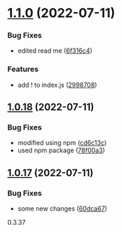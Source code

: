 # [1.1.0](https://github.com/elaheabs/my-github-actions/compare/v1.0.18...v1.1.0) (2022-07-11)


### Bug Fixes

* edited read me ([6f316c4](https://github.com/elaheabs/my-github-actions/commit/6f316c43a9c50ebb036fd5b2adc4891131d5048b))


### Features

* add ! to index.js ([2998708](https://github.com/elaheabs/my-github-actions/commit/2998708e94c56f031f356706d4c4700747d079e3))

## [1.0.18](https://github.com/elaheabs/my-github-actions/compare/v1.0.17...v1.0.18) (2022-07-11)


### Bug Fixes

* modified using npm ([cd6c13c](https://github.com/elaheabs/my-github-actions/commit/cd6c13c85daebc1afd42f7286f80ea4cd7b4ae5c))
* used npm package ([78f00a3](https://github.com/elaheabs/my-github-actions/commit/78f00a384c22e371f5f0f8bc6692918837e44b00))

## [1.0.17](https://github.com/elaheabs/my-github-actions/compare/v1.0.16...v1.0.17) (2022-07-11)


### Bug Fixes

* some new changes ([60dca67](https://github.com/elaheabs/my-github-actions/commit/60dca6753856b50a58cb1e7a73383ada8444a36a))

0.3.37
